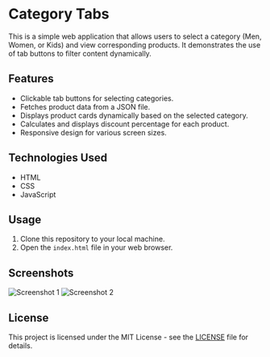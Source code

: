 # Category Tabs

This is a simple web application that allows users to select a category (Men, Women, or Kids) and view corresponding products. It demonstrates the use of tab buttons to filter content dynamically.

## Features

- Clickable tab buttons for selecting categories.
- Fetches product data from a JSON file.
- Displays product cards dynamically based on the selected category.
- Calculates and displays discount percentage for each product.
- Responsive design for various screen sizes.

## Technologies Used

- HTML
- CSS
- JavaScript

## Usage

1. Clone this repository to your local machine.
2. Open the `index.html` file in your web browser.

## Screenshots

![Screenshot 1](/path/to/your/screenshot1.png)
![Screenshot 2](/path/to/your/screenshot2.png)

## License

This project is licensed under the MIT License - see the [LICENSE](/LICENSE) file for details.
